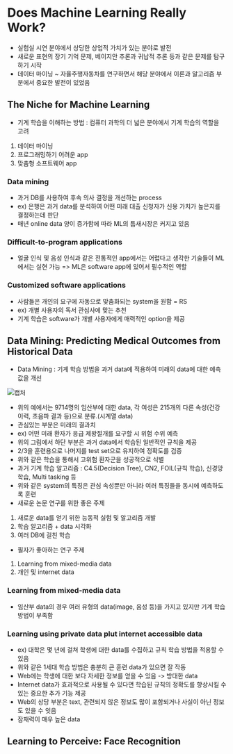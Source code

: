 # Does Machine Learning Really Work?
- 실험실 시연 분야에서 상당한 상업적 가치가 있는 분야로 발전
- 새로운 표현의 장기 기억 문제, 베이지안 추론과 귀납적 추론 등과 같은 문제를 탐구하기 시작
- 데이터 마이닝 ~ 자율주행자동차를 연구하면서 해당 분야에서 이론과 알고리즘 부분에서 중요한 발전이 있었음

## The Niche for Machine Learning
- 기계 학습을 이해하는 방법 : 컴퓨터 과학의 더 넓은 분야에서 기계 학습의 역할을 고려
1. 데이터 마이닝
2. 프로그래밍하기 어려운 app
3. 맞춤형 소프트웨어 app

### Data mining
- 과거 DB를 사용하여 후속 의사 결정을 개선하는 process
- ex) 은행은 과거 data를 분석하여 어떤 미래 대출 신청자가 신용 가치가 높은지를 결정하는데 판단
- 매년 online data 양이 증가함에 따라 ML의 틈새시장은 커지고 있음

### Difficult-to-program applications
- 얼굴 인식 및 음성 인식과 같은 전통적인 app에서는 어렵다고 생각한 기술들이 ML에서는 실현 가능 => ML은 software app에 있어서 필수적인 역할

### Customized software applications
- 사람들은 개인의 요구에 자동으로 맞춤화되는 system을 원함 = RS
- ex) 개별 사용자의 독서 관심사에 맞는 추천
- 기계 학습은 software가 개별 사용자에게 매력적인 option을 제공

## Data Mining: Predicting Medical Outcomes from Historical Data
- Data Mining : 기계 학습 방법을 과거 data에 적용하여 미래의 data에 대한 예측값을 개선

![캡처](https://user-images.githubusercontent.com/80622859/189293365-92957616-5877-4ded-aa1d-c77a0d3c7b18.PNG)

- 위의 예에서는 9714명의 임산부에 대한 data, 각 여성은 215개의 다른 속성(건강 이력, 초음파 결과 등)으로 분류.(시계열 data)
- 관심있는 부분은 미래의 결과치
- ex) 어떤 미래 환자가 응급 제왕절개를 요구할 시 위험 수위 예측
- 위의 그림에서 하단 부분은 과거 data에서 학습된 일반적인 규칙을 제공
- 2/3을 훈련용으로 나머지를 test set으로 유지하여 정확도를 검증
- 위와 같은 학습을 통해서 고위험 환자군을 성공적으로 식별
- 과거 기계 학습 알고리즘 : C4.5(Decision Tree), CN2, FOIL(규칙 학습), 신경망 학습, Multi tasking 등
- 위와 같은 system의 특징은 관심 속성뿐만 아니라 여러 특징들을 동시에 예측하도록 훈련
- 새로운 논문 연구를 위한 좋은 주제
1. 새로운 data를 얻기 위한 능동적 실험 및 알고리즘 개발
2. 학습 알고리즘 + data 시각화
3. 여러 DB에 걸친 학습
- 필자가 좋아하는 연구 주제
1. Learning from mixed-media data
2. 개인 및 internet data

### Learning from mixed-media data
- 임산부 data의 경우 여러 유형의 data(image, 음성 등)을 가지고 있지만 기계 학습 방법이 부족함

### Learning using private data plut internet accessible data
- ex) 대학은 몇 년에 걸쳐 학생에 대한 data를 수집하고 규칙 학습 방법을 적용할 수 있음
- 위와 같은 1세대 학습 방법은 충분히 큰 훈련 data가 있으면 잘 작동
- Web에는 학생에 대한 보다 자세한 정보를 얻을 수 있음 -> 방대한 data
- Internet data가 효과적으로 사용될 수 있다면 학습된 규칙의 정확도를 향상시킬 수 있는 중요한 추가 기능 제공
- Web의 상당 부분은 text, 관련되지 않은 정보도 많이 포함되거나 사실이 아닌 정보도 있을 수 잇음
- 잠재력이 매우 높은 data

## Learning to Perceive: Face Recognition

